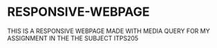 # RESPONSIVE-WEBPAGE

THIS IS A RESPONSIVE WEBPAGE MADE WITH MEDIA QUERY
FOR MY ASSIGNMENT IN THE THE SUBJECT ITPS205 